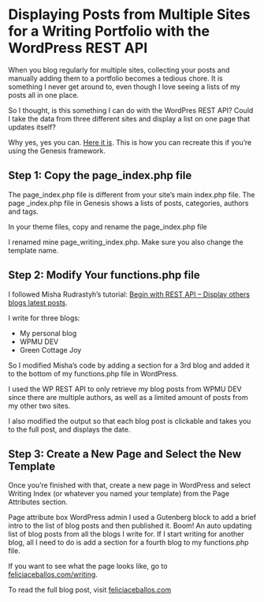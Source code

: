 # Displaying Posts from Multiple Sites for a Writing Portfolio with the WordPress REST API

When you blog regularly for multiple sites, collecting your posts and manually adding them to a portfolio becomes a tedious chore. It is something I never get around to, even though I love seeing a lists of my posts all in one place.

So I thought, is this something I can do with the WordPres REST API? Could I take the data from three different sites and display a list on one page that updates itself?

Why yes, yes you can. [Here it is](https://feliciaceballos.com/writing/). This is how you can recreate this if you’re using the Genesis framework.

## Step 1: Copy the page_index.php file
The page_index.php file is different from your site’s main index.php file. The page _index.php file in Genesis shows a lists of posts, categories, authors and tags.

In your theme files, copy and rename the page_index.php file

I renamed mine page_writing_index.php. Make sure you also change the template name.

## Step 2: Modify Your functions.php file
I followed Misha Rudrastyh’s tutorial: [Begin with REST API – Display others blogs latest posts](https://rudrastyh.com/wordpress/rest-api-get-posts.html).

I write for three blogs:

- My personal blog
- WPMU DEV
- Green Cottage Joy

So I modified Misha’s code by adding a section for a 3rd blog and added it to the bottom of my functions.php file in WordPress.

I used the WP REST API to only retrieve my blog posts from WPMU DEV since there are multiple authors, as well as a limited amount of posts from my other two sites.

I also modified the output so that each blog post is clickable and takes you to the full post, and displays the date.


## Step 3: Create a New Page and Select the New Template
Once you’re finished with that, create a new page in WordPress and select Writing Index (or whatever you named your template) from the Page Attributes section.

Page attribute box WordPress admin
I used a Gutenberg block to add a brief intro to the list of blog posts and then published it. Boom! An auto updating list of blog posts from all the blogs I write for. If I start writing for another blog, all I need to do is add a section for a fourth blog to my functions.php file.

If you want to see what the page looks like, go to [feliciaceballos.com/writing](https://feliciaceballos.com/writing/).

To read the full blog post, visit [feliciaceballos.com](https://feliciaceballos.com/displaying-posts-from-multiple-sites-for-a-writing-portfolio-with-the-wordpress-rest-api/)

